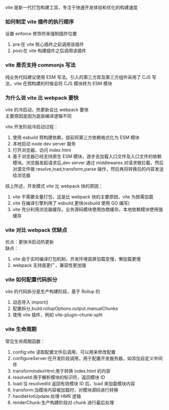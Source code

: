 vite 是新一代打包构建工具，专注于快速开发体验和优化的构建速度

### 如何制定 vite 插件的执行顺序

设置 enforce 修饰符来强制插件位置

1. pre:在 vite 核心插件之前调用该插件
2. post:在 vite 构建插件之后调用该插件

### vite 是否支持 commonjs 写法

纯业务代码建议使用 ESM 写法。引入的第三方库及第三方组件采用了 CJS 写法，vite 在预构建的时候会将 CJS 模块转为 ESM 模块

### 为什么说 vite 比 webpack 要快

vite 的冷启动，热更新会比 webpack 要快  
主要原因是因为底层编译逻辑不同

vite 开发阶段冷启动过程：

1. 使用 esbuild 预构建依赖，提前将第三方依赖格式化为 ESM 模块
2. 本地启动 node dev server 服务
3. 打开浏览器，访问 index.html
4. 基于浏览器已经支持原生 ESM 模块，逐步去加载入口文件及入口文件的依赖模块。浏览器发起请求后,dev server 通过 middlewares 对请求做拦截，然后对源文件做 resolve,load,transform,parse 操作，然后再将转换后的内容发送给浏览器

综上所述，开发模式 vite 比 webpack 快的原因：

1. vite 不需要全量打包，这是比 webpack 快的主要原因，vite 为按需加载
2. vite 在编译引擎利用了 esbuild,更快(esbuild 使用 GO 编写)
3. vite 充分利用浏览器缓存。业务源码模块使用协商缓存，本地依赖模块使用强缓存

### vite 对比 webpack 优缺点

优点：更快冷启动热更新  
缺点：

1. vite 由于实时编译打包机制，开发环境首屏加载变慢，懒加载更慢
2. webpack 支持面更广，兼容性更加强

### vite 如何配置代码拆分

vite 的代码拆分是生产构建阶段，基于 Rollup 的

1. 动态导入 import()
2. 配置拆分,build.rollupOptions.output.manualChunks
3. 使用 vite 插件，例如 vite-plugin-chunk-split

### vite 生命周期

常见生命周期函数：

1. config:vite 读取配置文件后调用，可以用来修改配置
2. configureServer:在开发阶段调用，用于配置开发服务器，如添加自定义中间件
3. transformIndexHtml:用于转换 index.html 的内容
4. resolveId:用于解析模块的标识符，返回模块 ID
5. load:当 resolvedId 返回有效模块 ID 后，load 来加载模块内容
6. transform:当模块内容被加载时，对模块源码进行转换
7. handleHotUpdate:处理 HMR 逻辑
8. renderChunk:生产构建阶段对 chunk 进行最后处理
